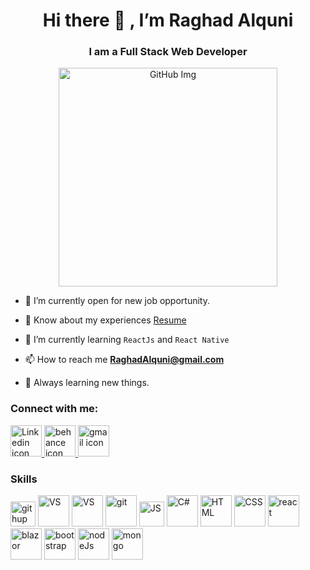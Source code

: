 

<!---
RaghadAlquni/RaghadAlquni is a ✨ special ✨ repository because its `README.md` (this file) appears on your GitHub profile.
You can click the Preview link to take a look at your changes.
--->

<div align="center">
  <h1> Hi there 👋 , I’m Raghad Alquni </h1>
  <h3> I am a Full Stack Web Developer </h3> 
</div>

<div align=center>
  <img src="https://stemettes.org/zine/wp-content/uploads/sites/3/2021/08/giphy-13-1.gif" alt="GitHub Img" height="350" width="350"/>
</div>


- 👀 I’m currently open for new job opportunity.
 
- 📄 Know about my experiences [Resume](https://user-images.githubusercontent.com/118015495/201517340-3895e094-e764-442f-9410-b1552303662f.png)
  
- 🌱 I’m currently learning `ReactJs` and `React Native`
  
- 📫 How to reach me **RaghadAlquni@gmail.com**

- 🌟 Always learning new things.

<h3> Connect with me: </h3>
<p>
<a href="https://www.linkedin.com/in/raghad-alquni/"> <img src="https://img.icons8.com/fluency/512/linkedin.png" alt="Linkedin icon" height="50" width="50" /> </a>
<a href="https://www.behance.net/raghadalquni"> <img src="https://img.icons8.com/fluency/512/behance.png" alt="behance icon" height="50" width="50" /> </a>
<a href="mailto:RaghadAlquni@gmail.com"> <img src="https://img.icons8.com/color/512/gmail.png" alt="gmail icon" height="50" width="50" /> </a>
</p>

<h3> Skills </h3>
<p>
<img src="https://img.icons8.com/external-tal-revivo-color-tal-revivo/512/external-github-community-for-software-building-and-testing-online-logo-color-tal-revivo.png" alt="githup" height="40" width="40" />
<img src="https://img.icons8.com/color/512/visual-studio-code-2019.png" alt="VS" height="50" width="50" />
<img src="https://img.icons8.com/fluency/512/visual-studio.png" alt="VS" height="50" width="50" />
<img src="https://img.icons8.com/color/512/git.png" alt="git" height="50" width="50" />
  
<img src="https://cdn-icons-png.flaticon.com/512/5968/5968292.png" alt="JS" height="40" width="40" />
<img src="https://user-images.githubusercontent.com/118015495/201521206-bbd5b4a8-5e01-4bcd-a086-7715667a1c2a.png" alt="C#" height="50" width="50" />

<img src="https://img.icons8.com/color/512/html-5.png" alt="HTML" height="50" width="50" />
<img src="https://img.icons8.com/color/512/css3.png" alt="CSS" height="50" width="50" />
  
<img src="https://cdn-icons-png.flaticon.com/512/1126/1126012.png" alt="react" height="50" width="50" />
<img src="https://user-images.githubusercontent.com/118015495/201522339-f8599335-dc0b-4f18-ac96-2db20cf25aa7.png" alt="blazor" height="50" width="50" />

<img src="https://img.icons8.com/color/512/bootstrap.png" alt="bootstrap" height="50" width="50" />
  
<img src="https://img.icons8.com/fluency/512/node-js.png" alt="nodeJs" height="50" width="50" />
<img src="https://img.icons8.com/color/512/mongodb.png" alt="mongo" height="50" width="50" />


